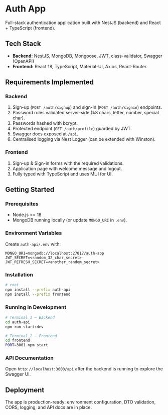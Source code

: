 # Auth App

Full-stack authentication application built with NestJS (backend) and React + TypeScript (frontend).

## Tech Stack

* **Backend:** NestJS, MongoDB, Mongoose, JWT, class-validator, Swagger (OpenAPI)
* **Frontend:** React 18, TypeScript, Material-UI, Axios, React-Router.

## Requirements Implemented

### Backend
1. Sign-up (`POST /auth/signup`) and sign-in (`POST /auth/signin`) endpoints.
2. Password rules validated server-side (≥8 chars, letter, number, special char).
3. Passwords hashed with bcrypt.
4. Protected endpoint (`GET /auth/profile`) guarded by JWT.
5. Swagger docs exposed at `/api`.
6. Centralised logging via Nest Logger (can be extended with Winston).

### Frontend
1. Sign-up & Sign-in forms with the required validations.
2. Application page with welcome message and logout.
3. Fully typed with TypeScript and uses MUI for UI.

## Getting Started

### Prerequisites
* Node.js >= 18
* MongoDB running locally (or update `MONGO_URI` in `.env`).

### Environment Variables
Create `auth-api/.env` with:
```env
MONGO_URI=mongodb://localhost:27017/auth-app
JWT_SECRET=<random_32_char_secret>
JWT_REFRESH_SECRET=<another_random_secret>
```

### Installation
```bash
# root
npm install --prefix auth-api
npm install --prefix frontend
```

### Running in Development
```bash
# Terminal 1 – Backend
cd auth-api
npm run start:dev

# Terminal 2 – Frontend
cd frontend
PORT=3001 npm start
```

### API Documentation
Open `http://localhost:3000/api` after the backend is running to explore the Swagger UI.

## Deployment
The app is production-ready: environment configuration, DTO validation, CORS, logging, and API docs are in place. 
